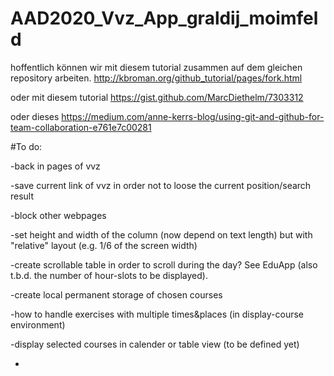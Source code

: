 # AAD2020_Vvz_App_graldij_moimfeld

hoffentlich können wir mit diesem tutorial zusammen auf dem gleichen repository arbeiten.
http://kbroman.org/github_tutorial/pages/fork.html

oder mit diesem tutorial
https://gist.github.com/MarcDiethelm/7303312

oder dieses
https://medium.com/anne-kerrs-blog/using-git-and-github-for-team-collaboration-e761e7c00281

#To do:

-back in pages of vvz

-save current link of vvz in order not to loose the current position/search result

-block other webpages

-set height and width of the column (now depend on text length) but with "relative" layout (e.g. 1/6 of the screen width)

-create scrollable table in order to scroll during the day? See EduApp (also t.b.d. the number of hour-slots to be displayed).

-create local permanent storage of chosen courses

-how to handle exercises with multiple times&places (in display-course environment)

-display selected courses in calender or table view (to be defined yet)

-





